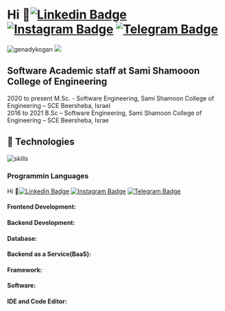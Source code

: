 Hi 👋[![Linkedin Badge](https://img.shields.io/badge/-LinkedIn-0e76a8?style=flat&logo=Linkedin&logoColor=white)](https://www.linkedin.com/in/genady-kogan)
[![Instagram Badge](https://img.shields.io/badge/-Instagram-e4405f?style=flat&logo=Instagram&logoColor=white)](https://www.instagram.com/gennadykogan/)
[![Telegram Badge](https://img.shields.io/badge/-Telegram-2f7220?&style=flat&logo=Telegram&logoColor=green)](https://t.me/+fb1E6DjbJ4E1ZmU0)
=============================
<p align="left"> <img src="https://komarev.com/ghpvc/?username=genadykogan&label=Profile%20views&color=0e75b6&style=for-the-badge&logo=appveyor" alt="genadykogan" /> 
     <a href="https://www.github.com/genadykogan" target="_blank" rel="noreferrer"><img
src="https://img.shields.io/github/followers/genadykogan?logo=github&style=for-the-badge&color=0891b2&labelColor=1c1917" /></a>
</p>

Software Academic staff at Sami Shamooon College of Engineering
---------------------------------------------------------------

2020 to present M.Sc. - Software Engineering, Sami Shamoon College of Engineering – SCE Beersheba, Israel </br>
2016 to 2021 B.Sc – Software Engineering, Sami Shamoon College of Engineering – SCE Beersheba, Israe </br>



## 🔧 Technologies

![skills](https://skillicons.dev/icons?i=html,css,r,c,cpp,cs,js,ts,nodejs,java,react,mongodb,mysql,py,django,express,github,jenkins,git,bash,powershell,aws,jquery,idea,visualstudio,vscode&theme=light)

### Programmin Languages
Hi 👋[![Linkedin Badge](https://img.shields.io/badge/-LinkedIn-0e76a8?style=flat-square&logo=Linkedin&logoColor=white)](https://www.linkedin.com/in/genady-kogan)
[![Instagram Badge](https://img.shields.io/badge/-Instagram-e4405f?style=flat-square&logo=Instagram&logoColor=white)](https://www.instagram.com/gennadykogan/)
[![Telegram Badge](https://img.shields.io/badge/-cpp-2f7220?style=flat-square&logo=cpp&logoColor=green)](https://t.me/+fb1E6DjbJ4E1ZmU0)
<h4 align="left">Frontend Development:</h4>

<h4 align="left">Backend Development:</h4>

<h4 align="left">Database:</h4>

<h4 align="left">Backend as a Service(BaaS):</h4>

<h4 align="left">Framework:</h4>

<h4 align="left">Software:</h4>

<h4 align="left">IDE and Code Editor:</h4>

